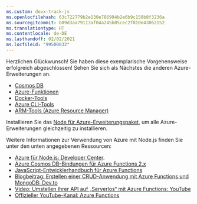 ```yaml
---
ms.custom: devx-track-js
ms.openlocfilehash: 63c722779b2e130e786994b2e6b9c150b8f3236a
ms.sourcegitcommit: b09d3aa79113af04a245b05cec2f810e43062152
ms.translationtype: HT
ms.contentlocale: de-DE
ms.lasthandoff: 02/02/2021
ms.locfileid: "99500032"
---
```

Herzlichen Glückwunsch! Sie haben diese exemplarische Vorgehensweise erfolgreich abgeschlossen! Sehen Sie sich als Nächstes die anderen Azure-Erweiterungen an.

* [Cosmos DB](https://marketplace.visualstudio.com/items?itemName=ms-azuretools.vscode-cosmosdb)
* [Azure-Funktionen](https://marketplace.visualstudio.com/items?itemName=ms-azuretools.vscode-azurefunctions)
* [Docker-Tools](https://marketplace.visualstudio.com/items?itemName=ms-azuretools.vscode-docker)
* [Azure CLI-Tools](https://marketplace.visualstudio.com/items?itemName=ms-vscode.azurecli)
* [ARM-Tools (Azure Resource Manager)](https://marketplace.visualstudio.com/items?itemName=msazurermtools.azurerm-vscode-tools)

Installieren Sie das [Node für Azure-Erweiterungspaket](https://marketplace.visualstudio.com/items?itemName=ms-vscode.vscode-node-azure-pack), um alle Azure-Erweiterungen gleichzeitig zu installieren.

Weitere Informationen zur Verwendung von Azure mit Node.js finden Sie unter den unten angegebenen Ressourcen:

* [Azure für Node.js: Developer Center](../index.yml).
* [Azure Cosmos DB-Bindungen für Azure Functions 2.x](/azure/azure-functions/functions-bindings-cosmosdb-v2?tabs=javascript)
* [JavaScript-Entwicklerhandbuch für Azure Functions](/azure/azure-functions/functions-reference-node)
* [Blogbeitrag: Erstellen einer CRUD-Anwendung mit Azure Functions und MongoDB: Dev.to](https://dev.to/vidamrr/cosmos-db-crud-operations-using-azure-functions-4d27)
* [Video: Umstellen Ihrer API auf „Serverlos“ mit Azure Functions: YouTube](https://youtu.be/89WXgaY-NqY)
* [Offizieller YouTube-Kanal: Azure Functions](https://www.youtube.com/channel/UCtUYj6As_XFkOooUFnsJbYg)
